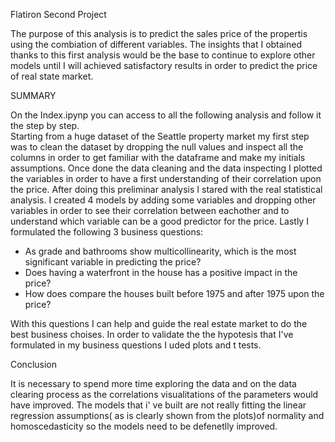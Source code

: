 Flatiron Second Project

The purpose of this analysis is to predict the sales price of the propertis using the combiation of different variables. The insights that I obtained thanks to this first analysis would be the base to continue to explore other models until I will achieved satisfactory results in order to predict the price of real state market. 

SUMMARY

On the Index.ipynp you can access to all the following analysis and follow it the step by step.  
Starting from a huge dataset of the Seattle property market my first step was to clean the dataset by dropping the null values and inspect all the columns in order to get familiar with the dataframe and make my initials assumptions. Once done the data cleaning and the data inspecting I plotted the variables in order to have a first understanding of their correlation upon the price. After doing this preliminar analysis I stared with the real statistical analysis. I created 4 models by adding some variables and dropping other variables in order to see their correlation between eachother and to understand which variable can be a good predictor for the price. Lastly I formulated the following 3 business questions:

- As grade and bathrooms show multicollinearity, which is the most significant variable in predicting the price?
- Does having a waterfront in the house has a positive impact in the price?
- How does compare the houses built before 1975 and after 1975 upon the price?

With this questions I can help and guide the real estate market to do the best business choises. In order to validate the the hypotesis that I've formulated in my business questions I uded plots and t tests. 

Conclusion

It is necessary to spend more time exploring the data and on the data clearing process as the correlations visualitations of the parameters would have improved. The models that i' ve built are not really fitting the linear regression assumptions( as is clearly shown from the plots)of normality and homoscedasticity so the models need to be defenetlly improved.
